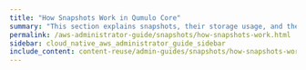 ```yaml
---
title: "How Snapshots Work in Qumulo Core"
summary: "This section explains snapshots, their storage usage, and their locking functionality in Qumulo Core."
permalink: /aws-administrator-guide/snapshots/how-snapshots-work.html
sidebar: cloud_native_aws_administrator_guide_sidebar
include_content: content-reuse/admin-guides/snapshots/how-snapshots-work.md
---
```


